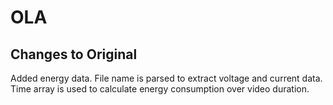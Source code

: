 # OLA

## Changes to Original
Added energy data. File name is parsed to extract voltage and current data. Time array is used to calculate energy consumption over video duration. 
